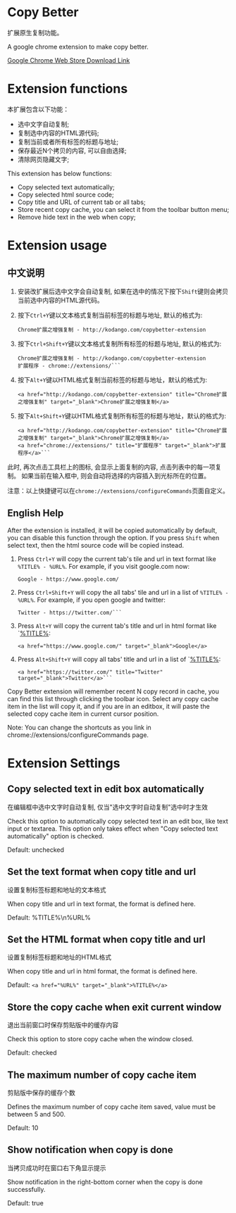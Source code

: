Copy Better
===========

扩展原生复制功能。

A google chrome extension to make copy better.

[Google Chrome Web Store
Download Link](https://chrome.google.com/webstore/detail/copy-better/hpihdokfdmmghaclaojfpmbckkhjgebc)

Extension functions
===================

本扩展包含以下功能：

* 选中文字自动复制;
* 复制选中内容的HTML源代码;
* 复制当前或者所有标签的标题与地址;
* 保存最近N个拷贝的内容, 可以自由选择;
* 清除网页隐藏文字;

This extension has below functions:
* Copy selected text automatically;
* Copy selected html source code;
* Copy title and URL of current tab or all tabs;
* Store recent copy cache, you can select it from the toolbar button menu;
* Remove hide text in the web when copy;

Extension usage
================
中文说明
--------

1. 安装改扩展后选中文字会自动复制, 如果在选中的情况下按下`Shift`键则会拷贝当前选中内容的HTML源代码。
2. 按下`Ctrl+Y`键以文本格式复制当前标签的标题与地址, 默认的格式为:

    ```Chrome扩展之增强复制 - http://kodango.com/copybetter-extension```

3. 按下`Ctrl+Shift+Y`键以文本格式复制所有标签的标题与地址, 默认的格式为:

    ```dangoakachan/copybetter - https://github.com/dangoakachan/copybetter
    Chrome扩展之增强复制 - http://kodango.com/copybetter-extension
    扩展程序 - chrome://extensions/```

4. 按下`Alt+Y`键以HTML格式复制当前标签的标题与地址，默认的格式为:

    ```<a href="http://kodango.com/copybetter-extension" title="Chrome扩展之增强复制" target="_blank">Chrome扩展之增强复制</a>```

5. 按下`Alt+Shift+Y`键以HTML格式复制所有标签的标题与地址，默认的格式为:

    ```<a href="https://github.com/dangoakachan/copybetter" title="dangoakachan/copybetter" target="_blank">dangoakachan/copybetter</a>
    <a href="http://kodango.com/copybetter-extension" title="Chrome扩展之增强复制" target="_blank">Chrome扩展之增强复制</a>
    <a href="chrome://extensions/" title="扩展程序" target="_blank">扩展程序</a>```

此时, 再次点击工具栏上的图标, 会显示上面复制的内容, 点击列表中的每一项复制。 如果当前在输入框中, 则会自动将选择的内容插入到光标所在的位置。

注意：以上快捷键可以在`chrome://extensions/configureCommands`页面自定义。

English Help
------------

After the extension is installed, it will be copied automatically by default, you can disable this function through the option. If you press `Shift` when select text, then the html source code will be copied instead.

1. Press `Ctrl+Y` will copy the current tab's tile and url
in text format like `%TITLE% - %URL%`. For example, if you visit google.com
now:

    ```Google - https://www.google.com/```

2. Press `Ctrl+Shift+Y` will copy the all tabs' tile and url
in a list of `%TITLE% - %URL%`. For example, if you open google and twitter:

    ```Google - https://www.google.com/
    Twitter - https://twitter.com/```

3. Press `Alt+Y` will copy the current tab's title and url
in html format like `<a href="%URL%" target="_blank">%TITLE%</a>:

    ```<a href="https://www.google.com/" target="_blank">Google</a>```

4. Press `Alt+Shift+Y` will copy all tabs' title and url in a
list of `<a href="%URL%" target="_blank">%TITLE%</a>:

    ```<a href="https://www.google.com/" title="Google" target="_blank">Google</a>
    <a href="https://twitter.com/" title="Twitter" target="_blank">Twitter</a>```

Copy Better extension will remember recent N copy record in cache, you can find
this list through clicking the toolbar icon. Select any copy cache item in the
list will copy it, and if you are in an editbox, it will paste the selected copy
cache item in current cursor position.

Note: You can change the shortcuts as you link in chrome://extensions/configureCommands page.

Extension Settings
==================

Copy selected text in edit box automatically
--------------------------------------------

在编辑框中选中文字时自动复制, 仅当"选中文字时自动复制"选中时才生效

Check this option to automatically copy selected text in an edit box, like text input
or textarea. This option only takes effect when "Copy selected text automatically"
option is checked.

Default: unchecked

Set the text format when copy title and url
----------------------------------------

设置复制标签标题和地址的文本格式

When copy title and url in text format, the format is defined here.

Default: %TITLE%\n%URL%

Set the HTML format when copy title and url
------------------------------------------

设置复制标签标题和地址的HTML格式

When copy title and url in html format, the format is defined here.

Default: `<a href="%URL%" target="_blank">%TITLE%</a>`

Store the copy cache when exit current window
--------------------------------------------

退出当前窗口时保存剪贴版中的缓存内容

Check this option to store copy cache when the window closed.

Default: checked

The maximum number of copy cache item
-------------------------------------

剪贴版中保存的缓存个数

Defines the maximum number of copy cache item saved, value must be between 5 and 500.

Default: 10

Show notification when copy is done
----------------------------------------

当拷贝成功时在窗口右下角显示提示

Show notification in the right-bottom corner when the copy is done successfully.

Default: true
